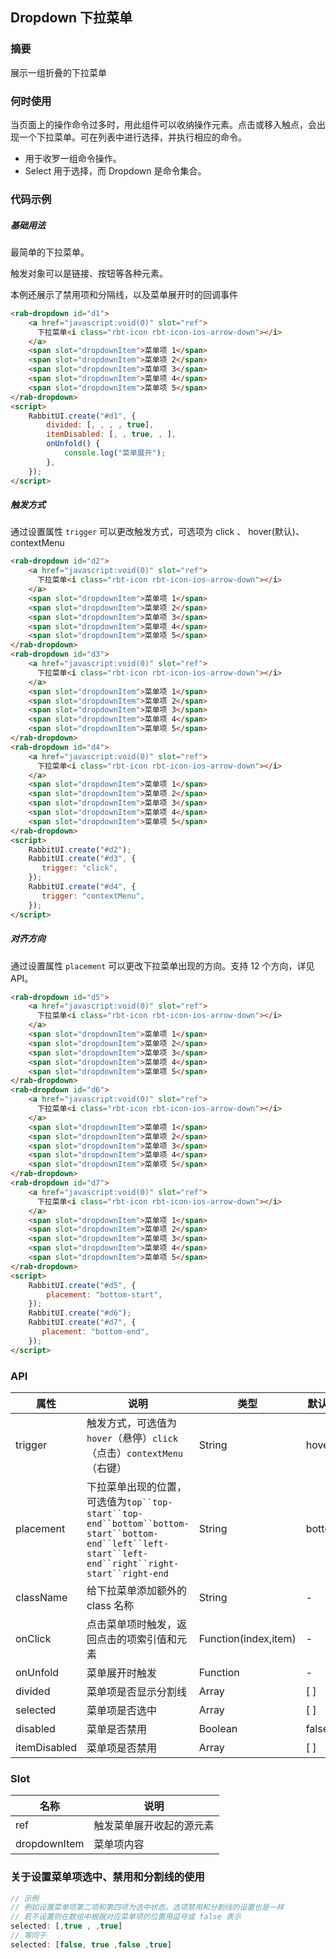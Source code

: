 ## Dropdown 下拉菜单

### 摘要

展示一组折叠的下拉菜单

### 何时使用

当页面上的操作命令过多时，用此组件可以收纳操作元素。点击或移入触点，会出现一个下拉菜单。可在列表中进行选择，并执行相应的命令。

- 用于收罗一组命令操作。
- Select 用于选择，而 Dropdown 是命令集合。

### 代码示例

##### 基础用法

最简单的下拉菜单。

触发对象可以是链接、按钮等各种元素。

本例还展示了禁用项和分隔线，以及菜单展开时的回调事件

```html
<rab-dropdown id="d1">
    <a href="javascript:void(0)" slot="ref">
      下拉菜单<i class="rbt-icon rbt-icon-ios-arrow-down"></i>
    </a>
    <span slot="dropdownItem">菜单项 1</span>
    <span slot="dropdownItem">菜单项 2</span>
    <span slot="dropdownItem">菜单项 3</span>
    <span slot="dropdownItem">菜单项 4</span>
    <span slot="dropdownItem">菜单项 5</span>
</rab-dropdown>
<script>
    RabbitUI.create("#d1", {
        divided: [, , , , true],
        itemDisabled: [, , true, , ],
        onUnfold() {
            console.log("菜单展开");
        },
    });
</script>
```

##### 触发方式 

通过设置属性 `trigger` 可以更改触发方式，可选项为 click 、 hover(默认)、contextMenu

```html
<rab-dropdown id="d2">
    <a href="javascript:void(0)" slot="ref">
      下拉菜单<i class="rbt-icon rbt-icon-ios-arrow-down"></i>
    </a>
    <span slot="dropdownItem">菜单项 1</span>
    <span slot="dropdownItem">菜单项 2</span>
    <span slot="dropdownItem">菜单项 3</span>
    <span slot="dropdownItem">菜单项 4</span>
    <span slot="dropdownItem">菜单项 5</span>
</rab-dropdown>
<rab-dropdown id="d3">
    <a href="javascript:void(0)" slot="ref">
      下拉菜单<i class="rbt-icon rbt-icon-ios-arrow-down"></i>
    </a>
    <span slot="dropdownItem">菜单项 1</span>
    <span slot="dropdownItem">菜单项 2</span>
    <span slot="dropdownItem">菜单项 3</span>
    <span slot="dropdownItem">菜单项 4</span>
    <span slot="dropdownItem">菜单项 5</span>
</rab-dropdown>
<rab-dropdown id="d4">
    <a href="javascript:void(0)" slot="ref">
      下拉菜单<i class="rbt-icon rbt-icon-ios-arrow-down"></i>
    </a>
    <span slot="dropdownItem">菜单项 1</span>
    <span slot="dropdownItem">菜单项 2</span>
    <span slot="dropdownItem">菜单项 3</span>
    <span slot="dropdownItem">菜单项 4</span>
    <span slot="dropdownItem">菜单项 5</span>
</rab-dropdown>
<script>
    RabbitUI.create("#d2");
    RabbitUI.create("#d3", {
       trigger: "click",
    });
    RabbitUI.create("#d4", {
   	   trigger: "contextMenu",
    });
</script>
```

##### 对齐方向

通过设置属性 `placement` 可以更改下拉菜单出现的方向。支持 12 个方向，详见 API。

```html
<rab-dropdown id="d5">
    <a href="javascript:void(0)" slot="ref">
      下拉菜单<i class="rbt-icon rbt-icon-ios-arrow-down"></i>
    </a>
    <span slot="dropdownItem">菜单项 1</span>
    <span slot="dropdownItem">菜单项 2</span>
    <span slot="dropdownItem">菜单项 3</span>
    <span slot="dropdownItem">菜单项 4</span>
    <span slot="dropdownItem">菜单项 5</span>
</rab-dropdown>
<rab-dropdown id="d6">
    <a href="javascript:void(0)" slot="ref">
      下拉菜单<i class="rbt-icon rbt-icon-ios-arrow-down"></i>
    </a>
    <span slot="dropdownItem">菜单项 1</span>
    <span slot="dropdownItem">菜单项 2</span>
    <span slot="dropdownItem">菜单项 3</span>
    <span slot="dropdownItem">菜单项 4</span>
    <span slot="dropdownItem">菜单项 5</span>
</rab-dropdown>
<rab-dropdown id="d7">
    <a href="javascript:void(0)" slot="ref">
      下拉菜单<i class="rbt-icon rbt-icon-ios-arrow-down"></i>
    </a>
    <span slot="dropdownItem">菜单项 1</span>
    <span slot="dropdownItem">菜单项 2</span>
    <span slot="dropdownItem">菜单项 3</span>
    <span slot="dropdownItem">菜单项 4</span>
    <span slot="dropdownItem">菜单项 5</span>
</rab-dropdown>
<script>
    RabbitUI.create("#d5", {
        placement: "bottom-start",
    });
    RabbitUI.create("#d6");
    RabbitUI.create("#d7", {
   	   placement: "bottom-end",
    });
</script>
```

### API

| 属性         | 说明                                                         | 类型                 | 默认值 |
| ------------ | ------------------------------------------------------------ | -------------------- | ------ |
| trigger      | 触发方式，可选值为 `hover`（悬停）`click`（点击）`contextMenu`（右键） | String               | hover  |
| placement    | 下拉菜单出现的位置，可选值为`top``top-start``top-end``bottom``bottom-start``bottom-end``left``left-start``left-end``right``right-start``right-end` | String               | bottom |
| className    | 给下拉菜单添加额外的 class 名称                              | String               | -      |
| onClick      | 点击菜单项时触发，返回点击的项索引值和元素                   | Function(index,item) | -      |
| onUnfold     | 菜单展开时触发                                               | Function             | -      |
| divided      | 菜单项是否显示分割线                                         | Array                | [ ]    |
| selected     | 菜单项是否选中                                               | Array                | [ ]    |
| disabled     | 菜单是否禁用                                                 | Boolean              | false  |
| itemDisabled | 菜单项是否禁用                                               | Array                | [ ]    |

### Slot

| 名称         | 说明                     |
| ------------ | ------------------------ |
| ref          | 触发菜单展开收起的源元素 |
| dropdownItem | 菜单项内容               |

### 关于设置菜单项选中、禁用和分割线的使用

```js
// 示例
// 例如设置菜单项第二项和第四项为选中状态。选项禁用和分割线的设置也是一样
// 若不设置则在数组中根据对应菜单项的位置用逗号或 false 表示
selected: [,true , ,true] 
// 等同于
selected: [false, true ,false ,true]
```

